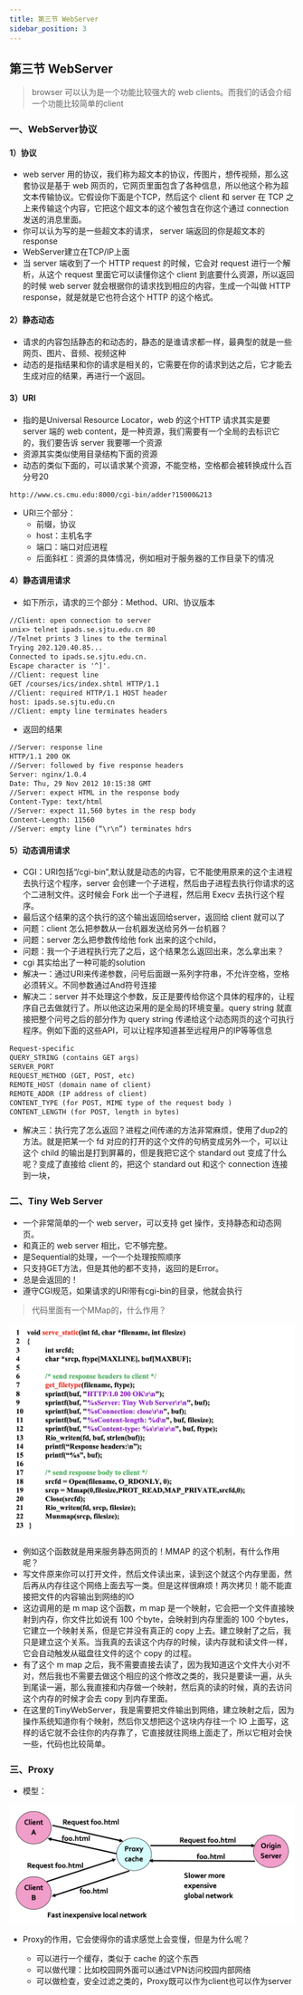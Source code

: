 ```yaml
---
title: 第三节 WebServer
sidebar_position: 3
---
```


## 第三节 WebServer

> browser 可以认为是一个功能比较强大的 web clients。而我们的话会介绍一个功能比较简单的client

### 一、WebServer协议

#### 1）协议

- web server 用的协议，我们称为超文本的协议，传图片，想传视频，那么这套协议是基于 web 网页的，它网页里面包含了各种信息，所以他这个称为超文本传输协议。它假设你下面是个TCP，然后这个 client 和 server 在 TCP 之上来传输这个内容，它把这个超文本的这个被包含在你这个通过 connection 发送的消息里面。
- 你可以认为写的是一些超文本的请求， server 端返回的你是超文本的 response
- WebServer建立在TCP/IP上面
- 当 server 端收到了一个 HTTP request 的时候，它会对 request 进行一个解析，从这个 request 里面它可以读懂你这个 client 到底要什么资源，所以返回的时候 web server 就会根据你的请求找到相应的内容，生成一个叫做 HTTP response，就是就是它也符合这个 HTTP 的这个格式。

#### 2）静态动态

- 请求的内容包括静态的和动态的，静态的是谁请求都一样，最典型的就是一些网页、图片、音频、视频这种
- 动态的是指结果和你的请求是相关的，它需要在你的请求到达之后，它才能去生成对应的结果，再进行一个返回。

#### 3）URI

- 指的是Universal Resource Locator，web 的这个HTTP 请求其实是要 server 端的 web content，是一种资源，我们需要有一个全局的去标识它的，我们要告诉 server 我要哪一个资源
- 资源其实类似使用目录结构下面的资源
- 动态的类似下面的，可以请求某个资源，不能空格，空格都会被转换成什么百分号20

```
http://www.cs.cmu.edu:8000/cgi-bin/adder?15000&213
```

- URI三个部分：
  - 前缀，协议
  - host：主机名字
  - 端口：端口对应进程
  - 后面斜杠：资源的具体情况，例如相对于服务器的工作目录下的情况

#### 4）静态调用请求

- 如下所示，请求的三个部分：Method、URI、协议版本

```
//Client: open connection to server
unix> telnet ipads.se.sjtu.edu.cn 80
//Telnet prints 3 lines to the terminal
Trying 202.120.40.85...
Connected to ipads.se.sjtu.edu.cn.
Escape character is '^]'.
//Client: request line
GET /courses/ics/index.shtml HTTP/1.1
//Client: required HTTP/1.1 HOST header
host: ipads.se.sjtu.edu.cn
//Client: empty line terminates headers
```

- 返回的结果

```
//Server: response line
HTTP/1.1 200 OK
//Server: followed by five response headers
Server: nginx/1.0.4
Date: Thu, 29 Nov 2012 10:15:38 GMT
//Server: expect HTML in the response body 
Content-Type: text/html
//Server: expect 11,560 bytes in the resp body
Content-Length: 11560
//Server: empty line (“\r\n”) terminates hdrs
```

#### 5）动态调用请求

- CGI：URI包括“/cgi-bin”,默认就是动态的内容，它不能使用原来的这个主进程去执行这个程序，server 会创建一个子进程，然后由子进程去执行你请求的这个二进制文件。这时候会 Fork 出一个子进程，然后用 Execv 去执行这个程序。
- 最后这个结果的这个执行的这个输出返回给server，返回给 client 就可以了
- 问题：client 怎么把参数从一台机器发送给另外一台机器？
- 问题：server 怎么把参数传给他 fork 出来的这个child，
- 问题：我一个子进程执行完了之后，这个结果怎么返回出来，怎么拿出来？
- cgi 其实给出了一种可能的solution
- 解决一：通过URI来传递参数，问号后面跟一系列字符串，不允许空格，空格必须转义。不同参数通过And符号连接
- 解决二：server 并不处理这个参数，反正是要传给你这个具体的程序的，让程序自己去做就行了。所以他这边采用的是全局的环境变量。query string 就直接把整个问号之后的部分作为 query string 传递给这个动态网页的这个可执行程序。例如下面的这些API，可以让程序知道甚至远程用户的IP等等信息

```
Request-specific
QUERY_STRING (contains GET args)
SERVER_PORT
REQUEST_METHOD (GET, POST, etc)
REMOTE_HOST (domain name of client)
REMOTE_ADDR (IP address of client)
CONTENT_TYPE (for POST, MIME type of the request body )
CONTENT_LENGTH (for POST, length in bytes)
```

- 解决三：执行完了怎么返回？进程之间传递的方法非常麻烦，使用了dup2的方法。就是把某一个 fd 对应的打开的这个文件的句柄变成另外一个，可以让这个 child 的输出是打到屏幕的，但是我把它这个 standard out 变成了什么呢？变成了直接给 client 的，把这个 standard out 和这个 connection 连接到一块，

### 二、Tiny Web Server

- 一个非常简单的一个 web server，可以支持 get 操作，支持静态和动态网页。
- 和真正的 web server 相比，它不够完整。
- 是Sequential的处理，一个一个处理按照顺序
- 只支持GET方法，但是其他的都不支持，返回的是Error。
- 总是会返回的！
- 遵守CGI规范，如果请求的URI带有cgi-bin的目录，他就会执行

> 代码里面有一个MMap的，什么作用？

![截屏2023-04-13 17.31.24](./3-WebServer.assets/%E6%88%AA%E5%B1%8F2023-04-13%2017.31.24.png)

- 例如这个函数就是用来服务静态网页的！MMAP 的这个机制，有什么作用呢？
- 写文件原来你可以打开文件，然后文件读出来，读到这个就这个内存里面，然后再从内存往这个网络上面去写一类。但是这样很麻烦！两次拷贝！能不能直接把文件的内容输出到网络的IO
- 这边调用的是 m map 这个函数，m map 是一个映射，它会把一个文件直接映射到内存，你文件比如说有 100 个byte，会映射到内存里面的 100 个bytes，它建立一个映射关系，但是它并没有真正的 copy 上去。建立映射了之后，我只是建立这个关系。当我真的去读这个内存的时候，读内存就和读文件一样，它会自动触发从磁盘往文件的这个 copy 的过程。
- 有了这个 m map 之后，我不需要直接去读了，因为我知道这个文件大小对不对，然后我也不需要去做这个相应的这个修改之类的，我只是要读一遍，从头到尾读一遍，那么我直接和内存做一个映射，然后真的读的时候，真的去访问这个内存的时候才会去 copy 到内存里面。
- 在这里的TinyWebServer，我是需要把文件输出到网络，建立映射之后，因为操作系统知道你有个映射，然后你又想把这个这块内存往一个 IO 上面写，这样的话它就不会往你的内存靠了，它直接就往网络上面走了，所以它相对会快一些，代码也比较简单。

### 三、Proxy

- 模型：

![截屏2023-04-13 17.40.51](./3-WebServer.assets/%E6%88%AA%E5%B1%8F2023-04-13%2017.40.51.png)

- Proxy的作用，它会使得你的请求感觉上会变慢，但是为什么呢？

  - 可以进行一个缓存，类似于 cache 的这个东西
  - 可以做代理：比如校园网外面可以通过VPN访问校园内部网络
  - 可以做检查，安全过滤之类的，Proxy既可以作为client也可以作为server

  

